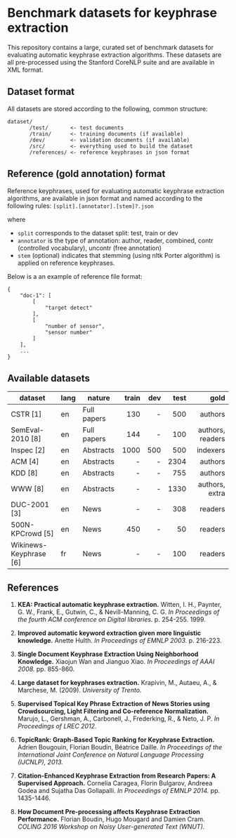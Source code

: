 # Benchmark datasets for keyphrase extraction

This repository contains a large, curated set of benchmark datasets for
evaluating automatic keyphrase extraction algorithms. These datasets are all
pre-processed using the Stanford CoreNLP suite and are available in XML format.

## Dataset format

All datasets are stored according to the following, common structure:

    dataset/
           /test/       <- test documents
           /train/      <- training documents (if available)
           /dev/        <- validation documents (if available)
           /src/        <- everything used to build the dataset
           /references/ <- reference keyphrases in json format

## Reference (gold annotation) format

Reference keyphrases, used for evaluating automatic keyphrase extraction
algorithms, are available in json format and named according to the following
rules: `[split].[annotator].[stem]?.json`

where

* `split` corresponds to the dataset split: test, train or dev
* `annotator` is the type of annotation: author, reader, combined, contr (controlled vocabulary), uncontr (free annotation)
* `stem` (optional) indicates that stemming (using nltk Porter algorithm) is applied on reference keyphrases.

Below is a an example of reference file format:

    {
        "doc-1": [
            [
                "target detect"
            ],
            [
                "number of sensor",
                "sensor number"
            ]
        ],
        ...
    }

## Available datasets

| dataset                | lang | nature       | train | dev | test | gold              |
| ---------------------- | ---- | ------------ | -----:| ---:| ----:| -----------------:|
| CSTR [1]               | en   | Full papers  | 130   | -   | 500  | authors           |
| SemEval-2010 [8]       | en   | Full papers  | 144   | -   | 100  | authors, readers  |
| Inspec [2]             | en   | Abstracts    | 1000  | 500 | 500  | indexers          |
| ACM [4]                | en   | Abstracts    | -     | -   | 2304 | authors           |
| KDD [8]                | en   | Abstracts    | -     | -   | 755  | authors           |
| WWW [8]                | en   | Abstracts    | -     | -   | 1330 | authors, extra    |
| DUC-2001 [3]           | en   | News         | -     | -   | 308  | readers           |
| 500N-KPCrowd [5]       | en   | News         | 450   | -   | 50   | readers           |
| Wikinews-Keyphrase [6] | fr   | News         | -     | -   | 100  | readers           |


## References

1. **KEA: Practical automatic keyphrase extraction.**
   Witten, I. H., Paynter, G. W., Frank, E., Gutwin, C., & Nevill-Manning, C. G.
   *In Proceedings of the fourth ACM conference on Digital libraries.*
   p. 254-255. 1999.

2. **Improved automatic keyword extraction given more linguistic knowledge.**
   Anette Hulth.
   *In Proceedings of EMNLP 2003.*
   p. 216-223.

3. **Single Document Keyphrase Extraction Using Neighborhood Knowledge.**
   Xiaojun Wan and Jianguo Xiao.
   *In Proceedings of AAAI 2008.*
   pp. 855-860.

4. **Large dataset for keyphrases extraction.**
   Krapivin, M., Autaeu, A., & Marchese, M. (2009). 
   *University of Trento.*

5. **Supervised Topical Key Phrase Extraction of News Stories using
   Crowdsourcing, Light Filtering and Co-reference Normalization.**
   Marujo, L., Gershman, A., Carbonell, J., Frederking, R., & Neto, J. P.
   *In Proceedings of LREC 2012.*

6. **TopicRank: Graph-Based Topic Ranking for Keyphrase Extraction.**
   Adrien Bougouin, Florian Boudin, Béatrice Daille.
   *In Proceedings of the International Joint Conference on Natural Language
   Processing (IJCNLP), 2013.*

7. **Citation-Enhanced Keyphrase Extraction from Research Papers: A Supervised
   Approach.**
   Cornelia Caragea, Florin Bulgarov, Andreea Godea and Sujatha Das Gollapalli.
   *In Proceedings of EMNLP 2014.*
   pp. 1435-1446.

8. **How Document Pre-processing affects Keyphrase Extraction Performance.**
   Florian Boudin, Hugo Mougard and Damien Cram.
   *COLING 2016 Workshop on Noisy User-generated Text (WNUT).*











